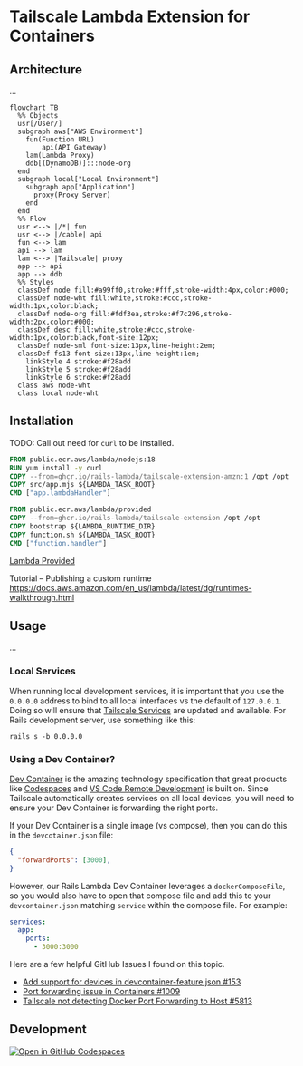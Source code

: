 
# Tailscale Lambda Extension for Containers

## Architecture

...

```mermaid
flowchart TB
  %% Objects
  usr[/User/]
  subgraph aws["AWS Environment"]
    fun(Function URL)
		api(API Gateway)
    lam(Lambda Proxy)
    ddb[(DynamoDB)]:::node-org
  end
  subgraph local["Local Environment"]
    subgraph app["Application"]
      proxy(Proxy Server)
    end
  end
  %% Flow
  usr <--> |/*| fun
  usr <--> |/cable| api
  fun <--> lam
  api --> lam
  lam <--> |Tailscale| proxy
  app --> api
  app --> ddb
  %% Styles
  classDef node fill:#a99ff0,stroke:#fff,stroke-width:4px,color:#000;
  classDef node-wht fill:white,stroke:#ccc,stroke-width:1px,color:black;
  classDef node-org fill:#fdf3ea,stroke:#f7c296,stroke-width:2px,color:#000;
  classDef desc fill:white,stroke:#ccc,stroke-width:1px,color:black,font-size:12px;
  classDef node-sml font-size:13px,line-height:2em;
  classDef fs13 font-size:13px,line-height:1em;
	linkStyle 4 stroke:#f28add
	linkStyle 5 stroke:#f28add
	linkStyle 6 stroke:#f28add
  class aws node-wht
  class local node-wht
```

## Installation

TODO: Call out need for `curl` to be installed.

```dockerfile
FROM public.ecr.aws/lambda/nodejs:18
RUN yum install -y curl
COPY --from=ghcr.io/rails-lambda/tailscale-extension-amzn:1 /opt /opt
COPY src/app.mjs ${LAMBDA_TASK_ROOT}
CMD ["app.lambdaHandler"]
```

```dockerfile
FROM public.ecr.aws/lambda/provided
COPY --from=ghcr.io/rails-lambda/tailscale-extension /opt /opt
COPY bootstrap ${LAMBDA_RUNTIME_DIR}
COPY function.sh ${LAMBDA_TASK_ROOT}
CMD ["function.handler"]
```

[Lambda Provided](https://gallery.ecr.aws/lambda/provided)

Tutorial – Publishing a custom runtime
https://docs.aws.amazon.com/en_us/lambda/latest/dg/runtimes-walkthrough.html

## Usage

...

### Local Services

When running local development services, it is important that you use the `0.0.0.0` address to bind to all local interfaces vs the default of `127.0.0.1`. Doing so will ensure that [Tailscale Services](https://tailscale.com/kb/1100/services/) are updated and available. For Rails development server, use something like this:

```shell
rails s -b 0.0.0.0
```

### Using a Dev Container? 

[Dev Container](https://containers.dev/) is the amazing technology specification that great products like [Codespaces](https://github.com/features/codespaces) and [VS Code Remote Development](https://code.visualstudio.com/docs/remote/remote-overview) is built on. Since Tailscale automatically creates services on all local devices, you will need to ensure your Dev Container is forwarding the right ports. 

If your Dev Container is a single image (vs compose), then you can do this  in the `devcotainer.json` file:

```json
{
  "forwardPorts": [3000],
}
```

However, our Rails Lambda Dev Container leverages a `dockerComposeFile`, so you would also have to open that compose file and add this to your `devcontainer.json` matching `service` within the compose file. For example:

```yaml
services:
  app:
    ports:
      - 3000:3000
```

Here are a few helpful GitHub Issues I found on this topic.

- [Add support for devices in devcontainer-feature.json #153](https://github.com/devcontainers/spec/issues/153)
- [Port forwarding issue in Containers #1009](https://github.com/microsoft/vscode-remote-release/issues/1009)
- [Tailscale not detecting Docker Port Forwarding to Host #5813](https://github.com/tailscale/tailscale/issues/5813)

## Development

[![Open in GitHub Codespaces](https://github.com/codespaces/badge.svg)](https://codespaces.new/rails-lambda/tailscale-extension)
